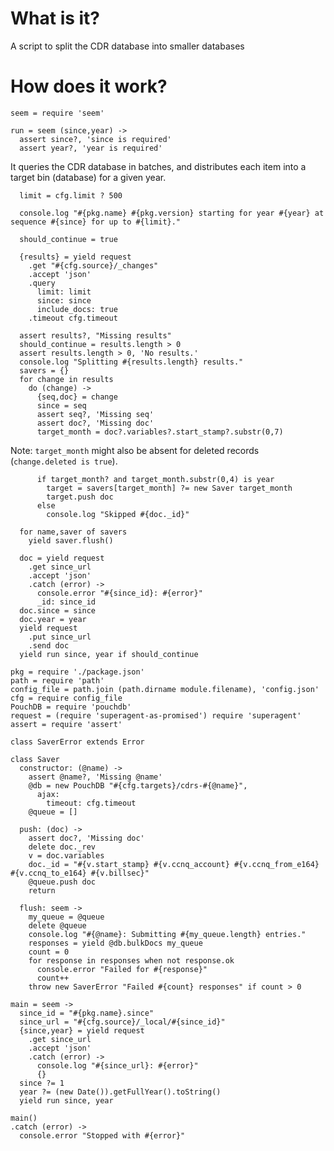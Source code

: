 What is it?
===========

A script to split the CDR database into smaller databases

How does it work?
=================

    seem = require 'seem'

    run = seem (since,year) ->
      assert since?, 'since is required'
      assert year?, 'year is required'

It queries the CDR database in batches, and distributes each item into a target bin (database) for a given year.

      limit = cfg.limit ? 500

      console.log "#{pkg.name} #{pkg.version} starting for year #{year} at sequence #{since} for up to #{limit}."

      should_continue = true

      {results} = yield request
        .get "#{cfg.source}/_changes"
        .accept 'json'
        .query
          limit: limit
          since: since
          include_docs: true
        .timeout cfg.timeout

      assert results?, "Missing results"
      should_continue = results.length > 0
      assert results.length > 0, 'No results.'
      console.log "Splitting #{results.length} results."
      savers = {}
      for change in results
        do (change) ->
          {seq,doc} = change
          since = seq
          assert seq?, 'Missing seq'
          assert doc?, 'Missing doc'
          target_month = doc?.variables?.start_stamp?.substr(0,7)

Note: `target_month` might also be absent for deleted records (`change.deleted is true`).

          if target_month? and target_month.substr(0,4) is year
            target = savers[target_month] ?= new Saver target_month
            target.push doc
          else
            console.log "Skipped #{doc._id}"

      for name,saver of savers
        yield saver.flush()

      doc = yield request
        .get since_url
        .accept 'json'
        .catch (error) ->
          console.error "#{since_id}: #{error}"
          _id: since_id
      doc.since = since
      doc.year = year
      yield request
        .put since_url
        .send doc
      yield run since, year if should_continue

    pkg = require './package.json'
    path = require 'path'
    config_file = path.join (path.dirname module.filename), 'config.json'
    cfg = require config_file
    PouchDB = require 'pouchdb'
    request = (require 'superagent-as-promised') require 'superagent'
    assert = require 'assert'

    class SaverError extends Error

    class Saver
      constructor: (@name) ->
        assert @name?, 'Missing @name'
        @db = new PouchDB "#{cfg.targets}/cdrs-#{@name}",
          ajax:
            timeout: cfg.timeout
        @queue = []

      push: (doc) ->
        assert doc?, 'Missing doc'
        delete doc._rev
        v = doc.variables
        doc._id = "#{v.start_stamp} #{v.ccnq_account} #{v.ccnq_from_e164} #{v.ccnq_to_e164} #{v.billsec}"
        @queue.push doc
        return

      flush: seem ->
        my_queue = @queue
        delete @queue
        console.log "#{@name}: Submitting #{my_queue.length} entries."
        responses = yield @db.bulkDocs my_queue
        count = 0
        for response in responses when not response.ok
          console.error "Failed for #{response}"
          count++
        throw new SaverError "Failed #{count} responses" if count > 0

    main = seem ->
      since_id = "#{pkg.name}.since"
      since_url = "#{cfg.source}/_local/#{since_id}"
      {since,year} = yield request
        .get since_url
        .accept 'json'
        .catch (error) ->
          console.log "#{since_url}: #{error}"
          {}
      since ?= 1
      year ?= (new Date()).getFullYear().toString()
      yield run since, year

    main()
    .catch (error) ->
      console.error "Stopped with #{error}"
